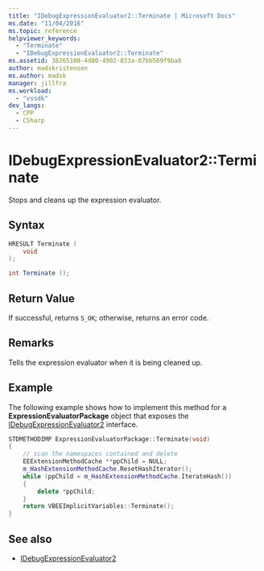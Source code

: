 ```yaml
---
title: "IDebugExpressionEvaluator2::Terminate | Microsoft Docs"
ms.date: "11/04/2016"
ms.topic: reference
helpviewer_keywords:
  - "Terminate"
  - "IDebugExpressionEvaluator2::Terminate"
ms.assetid: 38265100-4d80-4902-833a-07bb569f9ba8
author: madskristensen
ms.author: madsk
manager: jillfra
ms.workload:
  - "vssdk"
dev_langs:
  - CPP
  - CSharp
---
```

# IDebugExpressionEvaluator2::Terminate
Stops and cleans up the expression evaluator.

## Syntax

```cpp
HRESULT Terminate (
    void
);
```

```csharp
int Terminate ();
```

## Return Value
If successful, returns `S_OK`; otherwise, returns an error code.

## Remarks
Tells the expression evaluator when it is being cleaned up.

## Example
The following example shows how to implement this method for a **ExpressionEvaluatorPackage** object that exposes the [IDebugExpressionEvaluator2](../../../extensibility/debugger/reference/idebugexpressionevaluator2.md) interface.

```cpp
STDMETHODIMP ExpressionEvaluatorPackage::Terminate(void)
{
    // scan the namespaces contained and delete
    EEExtensionMethodCache **ppChild = NULL;
    m_HashExtensionMethodCache.ResetHashIterator();
    while (ppChild = m_HashExtensionMethodCache.IterateHash())
    {
        delete *ppChild;
    }
    return VBEEImplicitVariables::Terminate();
}
```

## See also
- [IDebugExpressionEvaluator2](../../../extensibility/debugger/reference/idebugexpressionevaluator2.md)
